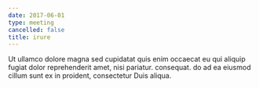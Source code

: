 ```yaml
---
date: 2017-06-01
type: meeting
cancelled: false
title: irure
---
```

Ut ullamco dolore magna sed cupidatat quis enim occaecat eu qui aliquip fugiat dolor reprehenderit amet, nisi pariatur. consequat. do ad ea eiusmod cillum sunt ex in proident, consectetur Duis aliqua.